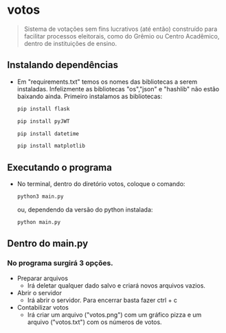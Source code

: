 # votos
> Sistema de votações sem fins lucrativos (até então)  construído para facilitar processos eleitorais, como do Grêmio ou Centro Acadêmico, dentro de instituições de ensino.

## Instalando dependências
- Em "requirements.txt" temos os nomes das bibliotecas a serem instaladas. Infelizmente as bibliotecas "os","json" e "hashlib" não  estão baixando ainda. Primeiro instalamos as bibliotecas:

    ```sh
    pip install flask
    ```
    ```sh
    pip install pyJWT
    ```
    ```sh
    pip install datetime
    ```
    ```sh
    pip install matplotlib
    ```

## Executando o programa

- No terminal, dentro do diretório votos, coloque o comando:
    ```sh
    python3 main.py
    ```
    ou, dependendo da versão do python instalada:

    ```sh
    python main.py 
    ``` 

## Dentro do main.py 
### No programa surgirá 3 opções.
- Preparar arquivos
  - Irá deletar qualquer dado salvo e criará novos arquivos vazios.
- Abrir o servidor
  - Irá abrir o servidor. Para encerrar basta fazer ctrl + c
- Contabilizar votos
  - Irá criar um arquivo ("votos.png") com um gráfico pizza e um arquivo ("votos.txt") com os números de votos.
